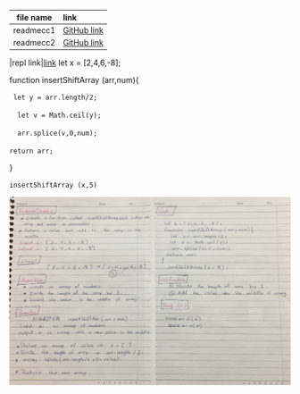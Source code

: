 |file name|link|
|:-------:|:---|
|readmecc1|[GitHub link](https://github.com/Tasnimwheebi/data-structures-and-algorithms/blob/array-reverse/javascript/code-challenges/array-revers/readme.md)|
|readmecc2|[GitHub link](https://github.com/Tasnimwheebi/data-structures-and-algorithms/blob/array-reverse/javascript/code-challenges/array-shift/readme.md)|


|repl link|[link](https://replit.com/@tasnimwheebi/FunctionalOverjoyedDatamart#index.js)
  let x = [2,4,6,-8];
  
   function insertShiftArray (arr,num){
   
     let y = arr.length/2;
     
      let v = Math.ceil(y);
      
      arr.splice(v,0,num);
      
    return arr;
    
   }
   
    insertShiftArray (x,5)
    




![Img](array-shift.jpg)

